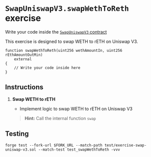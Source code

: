 # `SwapUniswapV3.swapWethToReth` exercise

Write your code inside the [`SwapUniswapV3` contract](../src/exercises/SwapUniswapV3.sol)

This exercise is designed to swap WETH to rETH on Uniswap V3.

```solidity
function swapWethToReth(uint256 wethAmountIn, uint256 rEthAmountOutMin)
    external
{
    // Write your code inside here
}
```

## Instructions

1. **Swap WETH to rETH**

   - Implement logic to swap WETH to rETH on Uniswap V3

   > **Hint:** Call the internal function `swap`

## Testing

```shell
forge test --fork-url $FORK_URL --match-path test/exercise-swap-uniswap-v3.sol --match-test test_swapWethToReth -vvv
```
